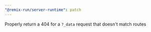 ```yaml
---
"@remix-run/server-runtime": patch
---
```


Properly return a 404 for a `?_data` request that doesn't match routes
